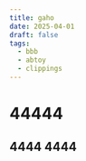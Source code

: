 ```yaml
---
title: gaho
date: 2025-04-01
draft: false
tags:
  - bbb
  - abtoy
  - clippings
---
```



# 44444

4444
4444
---
